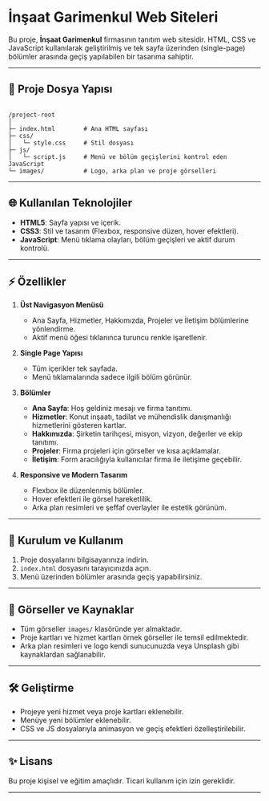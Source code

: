 # İnşaat Garimenkul Web Siteleri

Bu proje, **İnşaat Garimenkul** firmasının tanıtım web sitesidir. HTML, CSS ve JavaScript kullanılarak geliştirilmiş ve tek sayfa üzerinden (single-page) bölümler arasında geçiş yapılabilen bir tasarıma sahiptir.

---

## 📂 Proje Dosya Yapısı

```

/project-root
│
├─ index.html        # Ana HTML sayfası
├─ css/
│   └─ style.css     # Stil dosyası
├─ js/
│   └─ script.js     # Menü ve bölüm geçişlerini kontrol eden JavaScript
└─ images/           # Logo, arka plan ve proje görselleri

```

---

## 🌐 Kullanılan Teknolojiler

- **HTML5**: Sayfa yapısı ve içerik.
- **CSS3**: Stil ve tasarım (Flexbox, responsive düzen, hover efektleri).
- **JavaScript**: Menü tıklama olayları, bölüm geçişleri ve aktif durum kontrolü.

---

## ⚡ Özellikler

1. **Üst Navigasyon Menüsü**
   - Ana Sayfa, Hizmetler, Hakkımızda, Projeler ve İletişim bölümlerine yönlendirme.
   - Aktif menü öğesi tıklanınca turuncu renkle işaretlenir.

2. **Single Page Yapısı**
   - Tüm içerikler tek sayfada.
   - Menü tıklamalarında sadece ilgili bölüm görünür.

3. **Bölümler**
   - **Ana Sayfa**: Hoş geldiniz mesajı ve firma tanıtımı.
   - **Hizmetler**: Konut inşaatı, tadilat ve mühendislik danışmanlığı hizmetlerini gösteren kartlar.
   - **Hakkımızda**: Şirketin tarihçesi, misyon, vizyon, değerler ve ekip tanıtımı.
   - **Projeler**: Firma projeleri için görseller ve kısa açıklamalar.
   - **İletişim**: Form aracılığıyla kullanıcılar firma ile iletişime geçebilir.

4. **Responsive ve Modern Tasarım**
   - Flexbox ile düzenlenmiş bölümler.
   - Hover efektleri ile görsel hareketlilik.
   - Arka plan resimleri ve şeffaf overlayler ile estetik görünüm.

---

## 🚀 Kurulum ve Kullanım

1. Proje dosyalarını bilgisayarınıza indirin.
2. `index.html` dosyasını tarayıcınızda açın.
3. Menü üzerinden bölümler arasında geçiş yapabilirsiniz.

---

## 🎨 Görseller ve Kaynaklar

- Tüm görseller `images/` klasöründe yer almaktadır.
- Proje kartları ve hizmet kartları örnek görseller ile temsil edilmektedir.
- Arka plan resimleri ve logo kendi sunucunuzda veya Unsplash gibi kaynaklardan sağlanabilir.

---

## 🛠 Geliştirme

- Projeye yeni hizmet veya proje kartları eklenebilir.
- Menüye yeni bölümler eklenebilir.
- CSS ve JS dosyalarıyla animasyon ve geçiş efektleri özelleştirilebilir.

---

## ✨ Lisans

Bu proje kişisel ve eğitim amaçlıdır. Ticari kullanım için izin gereklidir.

---



